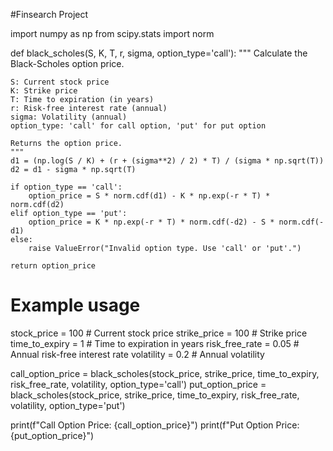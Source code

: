 #Finsearch Project

import numpy as np
from scipy.stats import norm

def black_scholes(S, K, T, r, sigma, option_type='call'):
    """
    Calculate the Black-Scholes option price.

    S: Current stock price
    K: Strike price
    T: Time to expiration (in years)
    r: Risk-free interest rate (annual)
    sigma: Volatility (annual)
    option_type: 'call' for call option, 'put' for put option

    Returns the option price.
    """
    d1 = (np.log(S / K) + (r + (sigma**2) / 2) * T) / (sigma * np.sqrt(T))
    d2 = d1 - sigma * np.sqrt(T)

    if option_type == 'call':
        option_price = S * norm.cdf(d1) - K * np.exp(-r * T) * norm.cdf(d2)
    elif option_type == 'put':
        option_price = K * np.exp(-r * T) * norm.cdf(-d2) - S * norm.cdf(-d1)
    else:
        raise ValueError("Invalid option type. Use 'call' or 'put'.")

    return option_price

# Example usage
stock_price = 100  # Current stock price
strike_price = 100  # Strike price
time_to_expiry = 1  # Time to expiration in years
risk_free_rate = 0.05  # Annual risk-free interest rate
volatility = 0.2  # Annual volatility

call_option_price = black_scholes(stock_price, strike_price, time_to_expiry, risk_free_rate, volatility, option_type='call')
put_option_price = black_scholes(stock_price, strike_price, time_to_expiry, risk_free_rate, volatility, option_type='put')

print(f"Call Option Price: {call_option_price}")
print(f"Put Option Price: {put_option_price}") 
